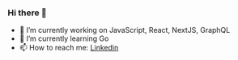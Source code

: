 ### Hi there 👋

<!--
**iramkrish/iramkrish** is a ✨ _special_ ✨ repository because its `README.md` (this file) appears on your GitHub profile.

Here are some ideas to get you started:

- 🔭 I’m currently working on ...
- 🌱 I’m currently learning ...
- 👯 I’m looking to collaborate on ...
- 🤔 I’m looking for help with ...
- 💬 Ask me about ...
- 📫 How to reach me: ...
- 😄 Pronouns: ...
- ⚡ Fun fact: ...
-->
- 🔭 I’m currently working on JavaScript, React, NextJS, GraphQL 
- 🌱 I’m currently learning Go
- 📫 How to reach me: [Linkedin](https://www.linkedin.com/in/iam-ram-krishnan/)
